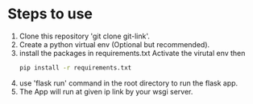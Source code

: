 # Steps to use 
1. Clone this repository 'git clone git-link'.
2. Create a python virtual env (Optional but recommended).
3. install the packages in requirements.txt
   Activate the virutal env then
   ```bash
   pip install -r requirements.txt
4. use 'flask run' command in the root directory to run the flask app.
5. The App will run at given ip link by your wsgi server.
